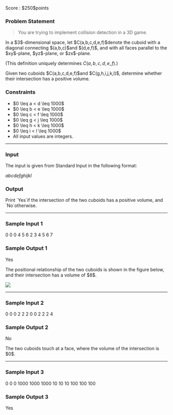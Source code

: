 
<div>

<span>

<span>

<p>
Score : $250$points
</p>

<div>

<section>

### **Problem Statement**

<blockquote>

<p>
You are trying to implement collision detection in a 3D game.
</p>

</blockquote>

<p>
In a $3$-dimensional space, let $C(a,b,c,d,e,f)$denote the cuboid with a diagonal connecting $(a,b,c)$and $(d,e,f)$, and with all faces parallel to the $xy$-plane, $yz$-plane, or $zx$-plane.

(This definition uniquely determines $C(a,b,c,d,e,f)$.)
</p>

<p>
Given two cuboids $C(a,b,c,d,e,f)$and $C(g,h,i,j,k,l)$, determine whether their intersection has a positive volume.
</p>

</section>

</div>

<div>

<section>

### **Constraints**

<ul>

<li>
$0 \leq a < d \leq 1000$
</li>

<li>
$0 \leq b < e \leq 1000$
</li>

<li>
$0 \leq c < f \leq 1000$
</li>

<li>
$0 \leq g < j \leq 1000$
</li>

<li>
$0 \leq h < k \leq 1000$
</li>

<li>
$0 \leq i < l \leq 1000$
</li>

<li>
All input values are integers.
</li>

</ul>

</section>

</div>

---

<div>

<div>

<section>

### **Input**

<p>
The input is given from Standard Input in the following format:
</p>

<div>

$a$$b$$c$$d$$e$$f$$g$$h$$i$$j$$k$$l$
</div>

</section>

</div>

<div>

<section>

### **Output**

<p>
Print `Yes`if the intersection of the two cuboids has a positive volume, and `No`otherwise.
</p>

</section>

</div>

</div>

---

<div>

<section>

### **Sample Input 1**

<div>

0 0 0 4 5 6
2 3 4 5 6 7

</div>

</section>

</div>

<div>

<section>

### **Sample Output 1**

<div>

Yes

</div>

<p>
The positional relationship of the two cuboids is shown in the figure below, and their intersection has a volume of $8$.
</p>

<p>

<img src="https://img.atcoder.jp/abc361/12ad1f07f2801946704198807bbb3395.png">

</img>

</p>

</section>

</div>

---

<div>

<section>

### **Sample Input 2**

<div>

0 0 0 2 2 2
0 0 2 2 2 4

</div>

</section>

</div>

<div>

<section>

### **Sample Output 2**

<div>

No

</div>

<p>
The two cuboids touch at a face, where the volume of the intersection is $0$.
</p>

</section>

</div>

---

<div>

<section>

### **Sample Input 3**

<div>

0 0 0 1000 1000 1000
10 10 10 100 100 100

</div>

</section>

</div>

<div>

<section>

### **Sample Output 3**

<div>

Yes

</div>

</section>

</div>

</span>

</span>

</div>
